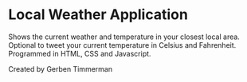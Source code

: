 # Local Weather Application
Shows the current weather and temperature in your closest local area. Optional to tweet your current temperature in Celsius and Fahrenheit. Programmed in HTML, CSS and Javascript.

Created by Gerben Timmerman
